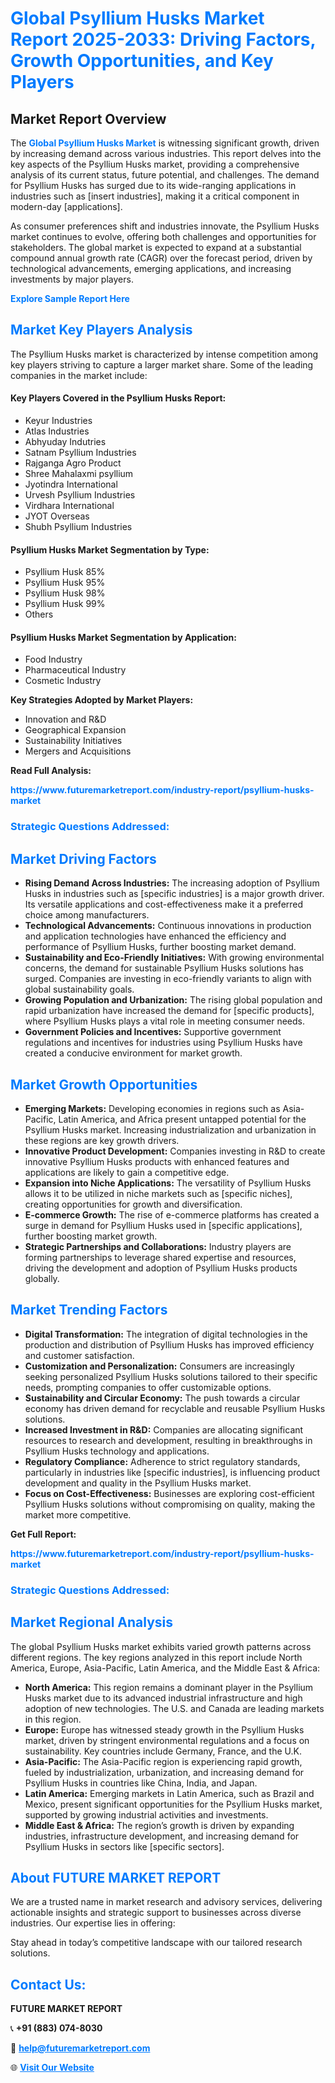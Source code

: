 <h1 style="color: #007BFF;">Global Psyllium Husks Market Report 2025-2033: Driving Factors, Growth Opportunities, and Key Players</h1>

<section id="overview">
<h2>Market Report Overview</h2>
<p>The <a href="https://www.futuremarketreport.com/industry-report/psyllium-husks-market" style="color: #007BFF; text-decoration: none;"><strong>Global Psyllium Husks Market</strong></a> is witnessing significant growth, driven by increasing demand across various industries. This report delves into the key aspects of the Psyllium Husks market, providing a comprehensive analysis of its current status, future potential, and challenges. The demand for Psyllium Husks has surged due to its wide-ranging applications in industries such as [insert industries], making it a critical component in modern-day [applications].</p>
<p>As consumer preferences shift and industries innovate, the Psyllium Husks market continues to evolve, offering both challenges and opportunities for stakeholders. The global market is expected to expand at a substantial compound annual growth rate (CAGR) over the forecast period, driven by technological advancements, emerging applications, and increasing investments by major players.</p>
</section>

<section id="overview">
<p><a href="https://www.futuremarketreport.com/request-sample/reportId=83871" style="color: #007BFF; text-decoration: none;"><strong>Explore Sample Report Here</strong></a></p>
</section>

<section id="key-players">
<h2 style="color: #007BFF;">Market Key Players Analysis</h2>
<p>The Psyllium Husks market is characterized by intense competition among key players striving to capture a larger market share. Some of the leading companies in the market include:</p>
<h4>Key Players Covered in the Psyllium Husks Report:</h4>
<ul><li>Keyur Industries</li><li>Atlas Industries</li><li>Abhyuday Indutries</li><li>Satnam Psyllium Industries</li><li>Rajganga Agro Product</li><li>Shree Mahalaxmi psyllium</li><li>Jyotindra International</li><li>Urvesh Psyllium Industries</li><li>Virdhara International</li><li>JYOT Overseas</li><li>Shubh Psyllium Industries</li></ul>
<h4>Psyllium Husks Market Segmentation by Type:</h4>
<ul><li>Psyllium Husk 85%</li><li>Psyllium Husk 95%</li><li>Psyllium Husk 98%</li><li>Psyllium Husk 99%</li><li>Others</li></ul>

<h4>Psyllium Husks Market Segmentation by Application:</h4>
<ul><li>Food Industry</li><li>Pharmaceutical Industry</li><li>Cosmetic Industry</li></ul>
<p><strong>Key Strategies Adopted by Market Players:</strong></p>
<ul>
<li>Innovation and R&D</li>
<li>Geographical Expansion</li>
<li>Sustainability Initiatives</li>
<li>Mergers and Acquisitions</li>
</ul>
</section>

<section>
<p><strong>Read Full Analysis: </strong></p><a href="https://www.futuremarketreport.com/industry-report/psyllium-husks-market" style="color: #007BFF; text-decoration: none;"><strong>https://www.futuremarketreport.com/industry-report/psyllium-husks-market</strong></a>
<h3 style="color: #007BFF;">Strategic Questions Addressed:</h3>
</section>

<section id="driving-factors">
<h2 style="color: #007BFF;">Market Driving Factors</h2>
<ul>
<li><strong>Rising Demand Across Industries:</strong> The increasing adoption of Psyllium Husks in industries such as [specific industries] is a major growth driver. Its versatile applications and cost-effectiveness make it a preferred choice among manufacturers.</li>
<li><strong>Technological Advancements:</strong> Continuous innovations in production and application technologies have enhanced the efficiency and performance of Psyllium Husks, further boosting market demand.</li>
<li><strong>Sustainability and Eco-Friendly Initiatives:</strong> With growing environmental concerns, the demand for sustainable Psyllium Husks solutions has surged. Companies are investing in eco-friendly variants to align with global sustainability goals.</li>
<li><strong>Growing Population and Urbanization:</strong> The rising global population and rapid urbanization have increased the demand for [specific products], where Psyllium Husks plays a vital role in meeting consumer needs.</li>
<li><strong>Government Policies and Incentives:</strong> Supportive government regulations and incentives for industries using Psyllium Husks have created a conducive environment for market growth.</li>
</ul>
</section>

<section id="growth-opportunities">
<h2 style="color: #007BFF;">Market Growth Opportunities</h2>
<ul>
<li><strong>Emerging Markets:</strong> Developing economies in regions such as Asia-Pacific, Latin America, and Africa present untapped potential for the Psyllium Husks market. Increasing industrialization and urbanization in these regions are key growth drivers.</li>
<li><strong>Innovative Product Development:</strong> Companies investing in R&D to create innovative Psyllium Husks products with enhanced features and applications are likely to gain a competitive edge.</li>
<li><strong>Expansion into Niche Applications:</strong> The versatility of Psyllium Husks allows it to be utilized in niche markets such as [specific niches], creating opportunities for growth and diversification.</li>
<li><strong>E-commerce Growth:</strong> The rise of e-commerce platforms has created a surge in demand for Psyllium Husks used in [specific applications], further boosting market growth.</li>
<li><strong>Strategic Partnerships and Collaborations:</strong> Industry players are forming partnerships to leverage shared expertise and resources, driving the development and adoption of Psyllium Husks products globally.</li>
</ul>
</section>

<section id="trending-factors">
<h2 style="color: #007BFF;">Market Trending Factors</h2>
<ul>
<li><strong>Digital Transformation:</strong> The integration of digital technologies in the production and distribution of Psyllium Husks has improved efficiency and customer satisfaction.</li>
<li><strong>Customization and Personalization:</strong> Consumers are increasingly seeking personalized Psyllium Husks solutions tailored to their specific needs, prompting companies to offer customizable options.</li>
<li><strong>Sustainability and Circular Economy:</strong> The push towards a circular economy has driven demand for recyclable and reusable Psyllium Husks solutions.</li>
<li><strong>Increased Investment in R&D:</strong> Companies are allocating significant resources to research and development, resulting in breakthroughs in Psyllium Husks technology and applications.</li>
<li><strong>Regulatory Compliance:</strong> Adherence to strict regulatory standards, particularly in industries like [specific industries], is influencing product development and quality in the Psyllium Husks market.</li>
<li><strong>Focus on Cost-Effectiveness:</strong> Businesses are exploring cost-efficient Psyllium Husks solutions without compromising on quality, making the market more competitive.</li>
</ul>
</section>

<section>
<p><strong>Get Full Report: </strong></p><a href="https://www.futuremarketreport.com/industry-report/psyllium-husks-market" style="color: #007BFF; text-decoration: none;"><strong>https://www.futuremarketreport.com/industry-report/psyllium-husks-market</strong></a>
<h3 style="color: #007BFF;">Strategic Questions Addressed:</h3>
</section>


<section id="regional-analysis">
<h2 style="color: #007BFF;">Market Regional Analysis</h2>
<p>The global Psyllium Husks market exhibits varied growth patterns across different regions. The key regions analyzed in this report include North America, Europe, Asia-Pacific, Latin America, and the Middle East & Africa:</p>
<ul>
<li><strong>North America:</strong> This region remains a dominant player in the Psyllium Husks market due to its advanced industrial infrastructure and high adoption of new technologies. The U.S. and Canada are leading markets in this region.</li>
<li><strong>Europe:</strong> Europe has witnessed steady growth in the Psyllium Husks market, driven by stringent environmental regulations and a focus on sustainability. Key countries include Germany, France, and the U.K.</li>
<li><strong>Asia-Pacific:</strong> The Asia-Pacific region is experiencing rapid growth, fueled by industrialization, urbanization, and increasing demand for Psyllium Husks in countries like China, India, and Japan.</li>
<li><strong>Latin America:</strong> Emerging markets in Latin America, such as Brazil and Mexico, present significant opportunities for the Psyllium Husks market, supported by growing industrial activities and investments.</li>
<li><strong>Middle East & Africa:</strong> The region’s growth is driven by expanding industries, infrastructure development, and increasing demand for Psyllium Husks in sectors like [specific sectors].</li>
</ul>
</section>

<footer>
<h2 style="color: #007BFF;">About FUTURE MARKET REPORT</h2>
<p>We are a trusted name in market research and advisory services, delivering actionable insights and strategic support to businesses across diverse industries. Our expertise lies in offering:</p>

<p>Stay ahead in today’s competitive landscape with our tailored research solutions.</p>

<h2 style="color: #007BFF;">Contact Us:</h2>
<p><strong>FUTURE MARKET REPORT</strong></p>
<p>📞 <strong>+91 (883) 074-8030</strong></p>
<p>📧 <strong><a href="mailto:help@futuremarketreport.com" style="color: #007BFF;">help@futuremarketreport.com</a></strong></p>
<p>🌐 <strong><a href="https://www.futuremarketreport.com/" style="color: #007BFF;">Visit Our Website</a></strong></p>
</footer>